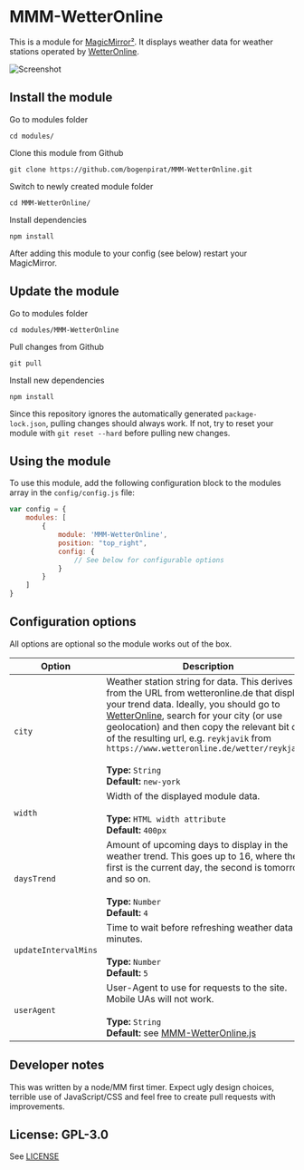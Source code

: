 # MMM-WetterOnline

This is a module for [MagicMirror²](https://github.com/MichMich/MagicMirror/). It displays weather data for weather stations operated by [WetterOnline](https://www.wetteronline.de).

![Screenshot](.github/preview.png)

## Install the module

Go to modules folder
```
cd modules/
```

Clone this module from Github
```
git clone https://github.com/bogenpirat/MMM-WetterOnline.git
```

Switch to newly created module folder
```
cd MMM-WetterOnline/
```

Install dependencies
```
npm install
```

After adding this module to your config (see below) restart your MagicMirror.

## Update the module

Go to modules folder

```
cd modules/MMM-WetterOnline
```

Pull changes from Github

```
git pull
```

Install new dependencies

```
npm install
```

Since this repository ignores the automatically generated ``package-lock.json``, pulling changes should always work. If not, try to reset your module with ``git reset --hard`` before pulling new changes.

## Using the module

To use this module, add the following configuration block to the modules array in the `config/config.js` file:
```js
var config = {
    modules: [
        {
            module: 'MMM-WetterOnline',
            position: "top_right",
            config: {
                // See below for configurable options
            }
        }
    ]
}
```

## Configuration options

All options are optional so the module works out of the box.

| Option                 | Description
|----------------------- |-----------
| `city`                 | Weather station string for data. This derives from the URL from wetteronline.de that displays your trend data. Ideally, you should go to [WetterOnline](https://www.wetteronline.de/), search for your city (or use geolocation) and then copy the relevant bit out of the resulting url, e.g. `reykjavik` from `https://www.wetteronline.de/wetter/reykjavik`<br><br>**Type:** `String`<br>**Default:** `new-york`
| `width`                | Width of the displayed module data. <br><br>**Type:** `HTML width attribute`<br>**Default:** `400px`
| `daysTrend`            | Amount of upcoming days to display in the weather trend. This goes up to 16, where the first is the current day, the second is tomorrow and so on.<br><br>**Type:** `Number`<br>**Default:** `4`
| `updateIntervalMins`   | Time to wait before refreshing weather data in minutes.<br><br>**Type:** `Number`<br>**Default:** `5`
| `userAgent`            | User-Agent to use for requests to the site. Mobile UAs will not work.<br><br>**Type:** `String`<br>**Default:** see [MMM-WetterOnline.js](MMM-WetterOnline.js)

## Developer notes

This was written by a node/MM first timer. Expect ugly design choices, terrible use of JavaScript/CSS and feel free to create pull requests with improvements.


## License: GPL-3.0

See [LICENSE](LICENSE)